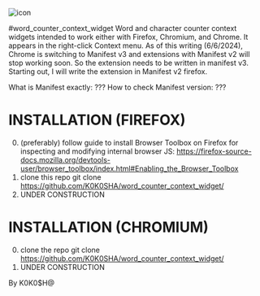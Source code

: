 ![icon](https://github.com/K0K0SHA/word_counter_context_widget/assets/92905002/00bab33e-4ac2-47f2-8ffb-4a0fc2233fe2)

#word_counter_context_widget
Word and character counter context widgets intended to work either with Firefox, Chromium, and Chrome. It appears in the right-click Context menu.
As of this writing (6/6/2024), Chrome is switching to Manifest v3 and extensions with Manifest v2 will stop working soon. So the extension needs to be written in manifest v3.
Starting out, I will write the extension in Manifest v2 firefox.

What is Manifest exactly: ???
How to check Manifest version: ??? 

# INSTALLATION (FIREFOX)
0. (preferably) follow guide to install Browser Toolbox on Firefox for inspecting and modifying internal browser JS: https://firefox-source-docs.mozilla.org/devtools-user/browser_toolbox/index.html#Enabling_the_Browser_Toolbox
1. clone this repo
git clone https://github.com/K0K0SHA/word_counter_context_widget/
2. UNDER CONSTRUCTION

# INSTALLATION (CHROMIUM)
0. clone the repo
git clone https://github.com/K0K0SHA/word_counter_context_widget/
1. UNDER CONSTRUCTION

By K0K0$H@
